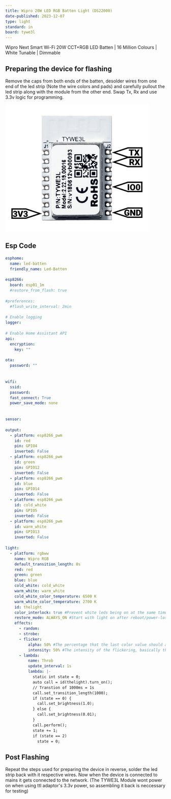 ```yaml
---
title: Wipro 20W LED RGB Batten Light (DS22000)
date-published: 2023-12-07
type: light
standard: in
board: tywe3l
---
```


Wipro Next Smart Wi-Fi 20W CCT+RGB LED Batten | 16 Million Colours | White Tunable | Dimmable

## Preparing the device for flashing

Remove the caps from both ends of the batten, desolder wires from one end of the led strip (Note the wire colors and pads) and carefully pullout the led strip along with the module from the other end. Swap Tx, Rx and use 3.3v logic for programming.

![TYWE3L](TYWE3L.png "ESP Module")

## Esp Code

```yaml
esphome:
  name: led-batten
  friendly_name: Led-Batten
  
esp8266:
  board: esp01_1m
  #restore_from_flash: true

#preferences:
  #flash_write_interval: 2min

# Enable logging
logger:

# Enable Home Assistant API
api:
  encryption:
    key: ""

ota:
  password: ""


wifi:
  ssid: 
  password: 
  fast_connect: True
  power_save_mode: none


sensor:

output:
  - platform: esp8266_pwm
    id: red
    pin: GPIO4
    inverted: False
  - platform: esp8266_pwm
    id: green
    pin: GPIO12
    inverted: False
  - platform: esp8266_pwm
    id: blue
    pin: GPIO14
    inverted: False
  - platform: esp8266_pwm
    id: cold_white
    pin: GPIO5
    inverted: False
  - platform: esp8266_pwm
    id: warm_white
    pin: GPIO13
    inverted: False

light:
  - platform: rgbww
    name: Wipro RGB
    default_transition_length: 0s
    red: red
    green: green
    blue: blue
    cold_white: cold_white
    warm_white: warm_white
    cold_white_color_temperature: 6500 K
    warm_white_color_temperature: 2700 K
    id: thelight
    color_interlock: true #Prevent white leds being on at the same time as RGB leds
    restore_mode: ALWAYS_ON #Start with light on after reboot/power-loss event, so that it works from a dumb lightswitch
    effects:
      - random:
      - strobe:
      - flicker:
          alpha: 50% #The percentage that the last color value should affect the light. More or less the “forget-factor” of an exponential moving average. Defaults to 95%.
          intensity: 50% #The intensity of the flickering, basically the maximum amplitude of the random offsets. Defaults to 1.5%.
      - lambda:
          name: Throb
          update_interval: 1s
          lambda: |-
            static int state = 0;
            auto call = id(thelight).turn_on();
            // Transtion of 1000ms = 1s
            call.set_transition_length(1000);
            if (state == 0) {
              call.set_brightness(1.0);
            } else {
              call.set_brightness(0.01);
            }
            call.perform();
            state += 1;
            if (state == 2)
              state = 0;
```

## Post Flashing

Repeat the steps used for preparing the device in reverse, solder the led strip back with it respective wires. Now when the device is connected to mains it gets connected to the network. (The TYWE3L Module wont power on when using ttl adaptor's 3.3v power, so assembling it back is neccessary for testing)
